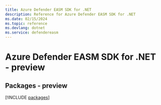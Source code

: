```yaml
---
title: Azure Defender EASM SDK for .NET
description: Reference for Azure Defender EASM SDK for .NET
ms.date: 02/15/2024
ms.topic: reference
ms.devlang: dotnet
ms.service: defendereasm
---
```

# Azure Defender EASM SDK for .NET - preview
## Packages - preview
[!INCLUDE [packages](defender-easm-index.md)]